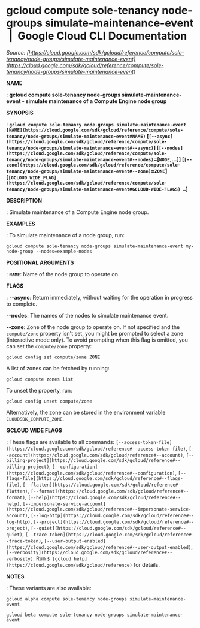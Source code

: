 # gcloud compute sole-tenancy node-groups simulate-maintenance-event  |  Google Cloud CLI Documentation

*Source: [https://cloud.google.com/sdk/gcloud/reference/compute/sole-tenancy/node-groups/simulate-maintenance-event](https://cloud.google.com/sdk/gcloud/reference/compute/sole-tenancy/node-groups/simulate-maintenance-event)*

**NAME**

: **gcloud compute sole-tenancy node-groups simulate-maintenance-event - simulate maintenance of a Compute Engine node group**

**SYNOPSIS**

: **`gcloud compute sole-tenancy node-groups simulate-maintenance-event` `[NAME](https://cloud.google.com/sdk/gcloud/reference/compute/sole-tenancy/node-groups/simulate-maintenance-event#NAME)` [`[--async](https://cloud.google.com/sdk/gcloud/reference/compute/sole-tenancy/node-groups/simulate-maintenance-event#--async)`] [`[--nodes](https://cloud.google.com/sdk/gcloud/reference/compute/sole-tenancy/node-groups/simulate-maintenance-event#--nodes)`=[`NODE`,…]] [`[--zone](https://cloud.google.com/sdk/gcloud/reference/compute/sole-tenancy/node-groups/simulate-maintenance-event#--zone)`=`ZONE`] [`[GCLOUD_WIDE_FLAG](https://cloud.google.com/sdk/gcloud/reference/compute/sole-tenancy/node-groups/simulate-maintenance-event#GCLOUD-WIDE-FLAGS) …`]**

**DESCRIPTION**

: Simulate maintenance of a Compute Engine node group.

**EXAMPLES**

: To simulate maintenance of a node group, run:

```
gcloud compute sole-tenancy node-groups simulate-maintenance-event my-node-group --nodes=example-nodes
```

**POSITIONAL ARGUMENTS**

: **`NAME`**:
Name of the node group to operate on.

**FLAGS**

: **--async**:
Return immediately, without waiting for the operation in progress to complete.

**--nodes**:
The names of the nodes to simulate maintenance event.

**--zone**:
Zone of the node group to operate on. If not specified and the
``compute/zone`` property isn't set, you might
be prompted to select a zone (interactive mode only).
To avoid prompting when this flag is omitted, you can set the
``compute/zone`` property:

```
gcloud config set compute/zone ZONE
```

A list of zones can be fetched by running:

```
gcloud compute zones list
```

To unset the property, run:

```
gcloud config unset compute/zone
```

Alternatively, the zone can be stored in the environment variable
``CLOUDSDK_COMPUTE_ZONE``.

**GCLOUD WIDE FLAGS**

: These flags are available to all commands: `[--access-token-file](https://cloud.google.com/sdk/gcloud/reference#--access-token-file)`,
`[--account](https://cloud.google.com/sdk/gcloud/reference#--account)`, `[--billing-project](https://cloud.google.com/sdk/gcloud/reference#--billing-project)`,
`[--configuration](https://cloud.google.com/sdk/gcloud/reference#--configuration)`,
`[--flags-file](https://cloud.google.com/sdk/gcloud/reference#--flags-file)`,
`[--flatten](https://cloud.google.com/sdk/gcloud/reference#--flatten)`, `[--format](https://cloud.google.com/sdk/gcloud/reference#--format)`, `[--help](https://cloud.google.com/sdk/gcloud/reference#--help)`, `[--impersonate-service-account](https://cloud.google.com/sdk/gcloud/reference#--impersonate-service-account)`,
`[--log-http](https://cloud.google.com/sdk/gcloud/reference#--log-http)`,
`[--project](https://cloud.google.com/sdk/gcloud/reference#--project)`, `[--quiet](https://cloud.google.com/sdk/gcloud/reference#--quiet)`, `[--trace-token](https://cloud.google.com/sdk/gcloud/reference#--trace-token)`, `[--user-output-enabled](https://cloud.google.com/sdk/gcloud/reference#--user-output-enabled)`,
`[--verbosity](https://cloud.google.com/sdk/gcloud/reference#--verbosity)`.
Run `$ [gcloud help](https://cloud.google.com/sdk/gcloud/reference)` for details.

**NOTES**

: These variants are also available:

```
gcloud alpha compute sole-tenancy node-groups simulate-maintenance-event
```

```
gcloud beta compute sole-tenancy node-groups simulate-maintenance-event
```